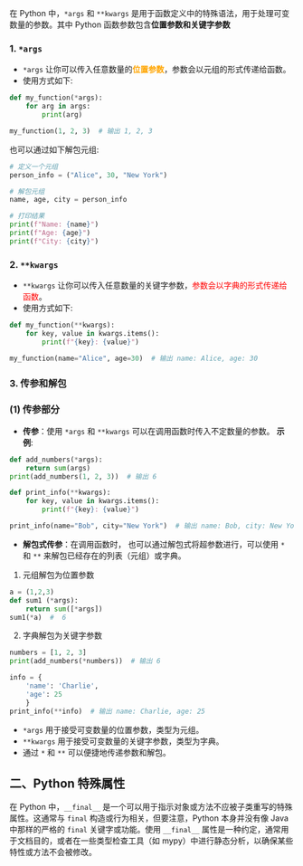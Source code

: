 在 Python 中，`*args` 和 `**kwargs` 是用于函数定义中的特殊语法，用于处理可变数量的参数。其中 Python 函数参数包含**位置参数和关键字参数** 
### 1. `*args`
- `*args` 让你可以传入任意数量的<b><mark style="background: transparent; color: orange">位置参数</mark></b>，参数会以元组的形式传递给函数。
- 使用方式如下: 
```python
def my_function(*args):
    for arg in args:
        print(arg)

my_function(1, 2, 3)  # 输出 1, 2, 3
```

也可以通过如下解包元组:  
```python
# 定义一个元组  
person_info = ("Alice", 30, "New York")  

# 解包元组  
name, age, city = person_info  

# 打印结果  
print(f"Name: {name}")  
print(f"Age: {age}")  
print(f"City: {city}")
```

### 2. `**kwargs`
- `**kwargs` 让你可以传入任意数量的关键字参数，<mark style="background: transparent; color: red">参数会以字典的形式传递给函数</mark>。
- 使用方式如下: 
```python
def my_function(**kwargs):
    for key, value in kwargs.items():
        print(f"{key}: {value}")

my_function(name="Alice", age=30)  # 输出 name: Alice, age: 30
```

### 3. 传参和解包
### (1) 传参部分
- **传参**：使用 `*args` 和 `**kwargs` 可以在调用函数时传入不定数量的参数。
**示例**: 
```python
def add_numbers(*args):
    return sum(args)
print(add_numbers(1, 2, 3))  # 输出 6
```

```python
def print_info(**kwargs):
    for key, value in kwargs.items():
        print(f"{key}: {value}")

print_info(name="Bob", city="New York")  # 输出 name: Bob, city: New York
```

- **解包式传参**：在调用函数时， 也可以通过解包式将超参数进行，可以使用 `*` 和 `**` 来解包已经存在的列表（元组）或字典。
1. 元组解包为位置参数
```python
a = (1,2,3)
def sum1 (*args):
	return sum([*args])
sum1(*a)  #  6
```

2. 字典解包为关键字参数 
```python
numbers = [1, 2, 3]
print(add_numbers(*numbers))  # 输出 6

info = {
	'name': 'Charlie', 
	'age': 25
	}
print_info(**info)  # 输出 name: Charlie, age: 25
```

- `*args` 用于接受可变数量的位置参数，类型为元组。
- `**kwargs` 用于接受可变数量的关键字参数，类型为字典。
- 通过 `*` 和 `**` 可以便捷地传递参数和解包。



## 二、Python 特殊属性

在 Python 中，`__final__` 是一个可以用于指示对象或方法不应被子类重写的特殊属性。这通常与 `final` 构造或行为相关，但要注意，Python 本身并没有像 Java 中那样的严格的 `final` 关键字或功能。使用 `__final__` 属性是一种约定，通常用于文档目的，或者在一些类型检查工具（如 mypy）中进行静态分析，以确保某些特性或方法不会被修改。


